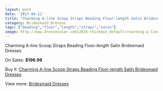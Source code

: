 ```yaml
---
layout: post
date: '2017-04-11'
title: "Charming A-line Scoop Straps Beading Floor-length Satin Bridesmaid Dresses"
category: Bridesmaid Dresses
tags: ["beading","floor","length","straps","satin"]
image: http://www.dressesular.com/2834-thickbox_default/charming-a-line-scoop-straps-beading-floor-length-satin-bridesmaid-dresses.jpg
---
```

Charming A-line Scoop Straps Beading Floor-length Satin Bridesmaid Dresses

On Sales: **$196.98**
<a href="https://www.dressesular.com/bridesmaid-dresses/1056-charming-a-line-scoop-straps-beading-floor-length-satin-bridesmaid-dresses.html"><amp-img layout="responsive" width="600" height="600" src="//www.dressesular.com/2834-thickbox_default/charming-a-line-scoop-straps-beading-floor-length-satin-bridesmaid-dresses.jpg" alt="Charming A-line Scoop Straps Beading Floor-length Satin Bridesmaid Dresses 0" /></a>
<a href="https://www.dressesular.com/bridesmaid-dresses/1056-charming-a-line-scoop-straps-beading-floor-length-satin-bridesmaid-dresses.html"><amp-img layout="responsive" width="600" height="600" src="//www.dressesular.com/2835-thickbox_default/charming-a-line-scoop-straps-beading-floor-length-satin-bridesmaid-dresses.jpg" alt="Charming A-line Scoop Straps Beading Floor-length Satin Bridesmaid Dresses 1" /></a>

Buy it: [Charming A-line Scoop Straps Beading Floor-length Satin Bridesmaid Dresses](https://www.dressesular.com/bridesmaid-dresses/1056-charming-a-line-scoop-straps-beading-floor-length-satin-bridesmaid-dresses.html "Charming A-line Scoop Straps Beading Floor-length Satin Bridesmaid Dresses")

View more: [Bridesmaid Dresses](https://www.dressesular.com/4-bridesmaid-dresses "Bridesmaid Dresses")
